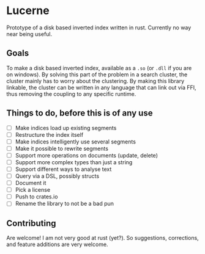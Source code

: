 Lucerne
=======

Prototype of a disk based inverted index written in rust. Currently no way near being useful.

Goals
-----

To make a disk based inverted index, available as a `.so` (or `.dll` if you are on windows). By solving this part of the problem in a search cluster, the cluster mainly has to worry about the clustering. By making this library linkable, the cluster can be written in any language that can link out via FFI, thus removing the coupling to any specific runtime.

Things to do, before this is of any use
---------------------------------------

- [ ] Make indices load up existing segments
- [ ] Restructure the index itself
- [ ] Make indices intelligently use several segments
- [ ] Make it possible to rewrite segments
- [ ] Support more operations on documents (update, delete)
- [ ] Support more complex types than just a string
- [ ] Support different ways to analyse text
- [ ] Query via a DSL, possibly structs
- [ ] Document it
- [ ] Pick a license
- [ ] Push to crates.io
- [ ] Rename the library to not be a bad pun

Contributing
------------

Are welcome! I am not very good at rust (yet?). So suggestions, corrections, and feature additions are very welcome.
